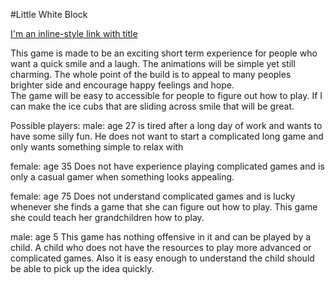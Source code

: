 #Little White Block

[I'm an inline-style link with title](https://www.google.com "Google's Homepage")


This game is made to be an exciting short term experience for people who want a quick smile and a laugh.  The animations will be simple yet still charming.  The whole point of the build is to appeal to many peoples brighter side and encourage happy feelings and hope.  
 The game will be easy to accessible for people to figure out how to play. If I can make the ice cubs that are sliding across smile that will be great.  
  
  
  Possible players:
  male: age 27
  is tired after a long day of work and wants to have some silly fun.  He does not want to start a complicated long game and only wants something simple to relax with
  
  female: age 35
    Does not have experience playing complicated games and is only a casual gamer when something looks appealing.  
    
   female: age 75
    Does not understand complicated games and is lucky whenever she finds a game that she can figure out how to play.  This game she could teach her grandchildren how to play.  
    
  male: age 5
    This game has nothing offensive in it and can be played by a child.  A child who does not have the resources to play more advanced or complicated games.  Also it is easy enough to understand the child should be able to pick up the idea quickly.  
    
